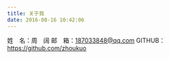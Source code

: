 ```yaml
---
title: 关于我
date: 2016-08-16 10:42:06
---
```

姓　名：周　阔
邮　箱：187033848@qq.com
GITHUB：https://github.com/zhoukuo
